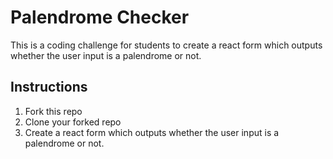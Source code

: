 # Palendrome Checker

This is a coding challenge for students to create a react form which outputs whether the user input is a palendrome or not.

## Instructions

1. Fork this repo
2. Clone your forked repo
3. Create a react form which outputs whether the user input is a palendrome or not.
